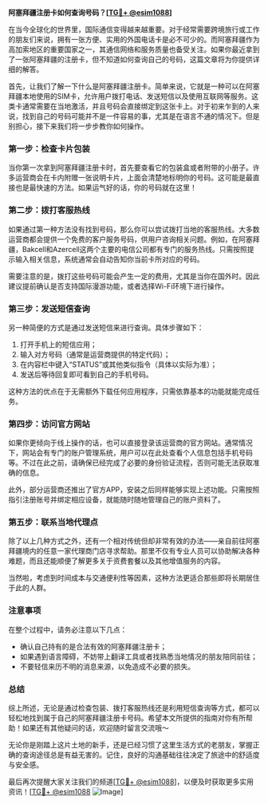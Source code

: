 **阿塞拜疆注册卡如何查询号码？[[TG💪+ @esim1088](https://t.me/s/esim1088)]**

在当今全球化的世界里，国际通信变得越来越重要。对于经常需要跨境旅行或工作的朋友们来说，拥有一张方便、实用的外国电话卡是必不可少的。而阿塞拜疆作为高加索地区的重要国家之一，其通信网络和服务质量也备受关注。如果你最近拿到了一张阿塞拜疆的注册卡，但不知道如何查询自己的号码，这篇文章将为你提供详细的解答。

首先，让我们了解一下什么是阿塞拜疆注册卡。简单来说，它就是一种可以在阿塞拜疆本地使用的SIM卡，允许用户拨打电话、发送短信以及使用互联网等服务。这类卡通常需要在当地激活，并且号码会直接绑定到这张卡上。对于初来乍到的人来说，找到自己的号码可能并不是一件容易的事，尤其是在语言不通的情况下。但是别担心，接下来我们将一步步教你如何操作。

### **第一步：检查卡片包装**
当你第一次拿到阿塞拜疆注册卡时，首先要查看它的包装盒或者附带的小册子。许多运营商会在卡内附赠一张说明卡片，上面会清楚地标明你的号码。这可能是最直接也是最快速的方法。如果运气好的话，你的号码就在这里！

### **第二步：拨打客服热线**
如果通过第一种方法没有找到号码，那么你可以尝试拨打当地的客服热线。大多数运营商都会提供一个免费的客户服务号码，供用户咨询相关问题。例如，在阿塞拜疆，Bakcell和Azercell这两个主要的电信公司都有专门的服务热线。只需按照提示输入相关信息，系统通常会自动告知你当前卡所对应的号码。

需要注意的是，拨打这些号码可能会产生一定的费用，尤其是当你在国外时。因此建议提前确认是否支持国际漫游功能，或者选择Wi-Fi环境下进行操作。

### **第三步：发送短信查询**
另一种简便的方式是通过发送短信来进行查询。具体步骤如下：
1. 打开手机上的短信应用；
2. 输入对方号码（通常是运营商提供的特定代码）；
3. 在内容栏中键入“STATUS”或其他类似指令（具体以实际为准）；
4. 发送后等待回复即可看到自己的手机号码。

这种方法的优点在于无需额外下载任何应用程序，只需依靠基本的功能就能完成任务。

### **第四步：访问官方网站**
如果你更倾向于线上操作的话，也可以直接登录该运营商的官方网站。通常情况下，网站会有专门的账户管理系统，用户可以在此处查看个人信息包括手机号码等。不过在此之前，请确保已经完成了必要的身份验证流程，否则可能无法获取准确的信息。

此外，部分运营商还推出了官方APP，安装之后同样能够实现上述功能。只需按照指引注册账号并绑定相应设备，就能随时随地管理自己的账户资料了。

### **第五步：联系当地代理点**
除了以上几种方式之外，还有一个相对传统但却非常有效的办法——亲自前往阿塞拜疆境内的任意一家代理商门店寻求帮助。那里不仅有专业人员可以协助解决各种难题，而且还能顺便了解更多关于资费套餐以及其他增值服务的内容。

当然啦，考虑到时间成本与交通便利性等因素，这种方法更适合那些即将长期居住于此的人群。

### **注意事项**
在整个过程中，请务必注意以下几点：
- 确认自己持有的是合法有效的阿塞拜疆注册卡；
- 如果遇到语言障碍，不妨带上翻译工具或者找熟悉当地情况的朋友陪同前往；
- 不要轻信来历不明的消息来源，以免造成不必要的损失。

### **总结**
综上所述，无论是通过检查包装、拨打客服热线还是利用短信查询等方式，都可以轻松地找到属于自己的阿塞拜疆注册卡号码。希望本文所提供的指南对你有所帮助！如果还有其他疑问的话，欢迎随时留言交流哦～

无论你是刚踏上这片土地的新手，还是已经习惯了这里生活方式的老朋友，掌握正确的查询途径总是有益无害的。记住，良好的沟通基础往往决定了旅途中的舒适度与安全感。

最后再次提醒大家关注我们的频道[[TG💪+ @esim1088](https://t.me/s/esim1088)]，以便及时获取更多实用资讯！[[TG💪+ @esim1088](https://t.me/s/esim1088) ![Image](https://i.postimg.cc/4NQfJmqS/Snipaste-2025-05-13-00-14-12.png)]